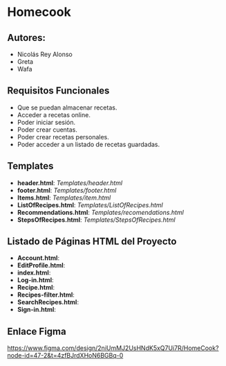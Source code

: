 # Homecook

## **Autores:**
- Nicolás Rey Alonso
- Greta
- Wafa

## **Requisitos Funcionales**
- Que se puedan almacenar recetas.
- Acceder a recetas online.
- Poder iniciar sesión.
- Poder crear cuentas.
- Poder crear recetas personales.
- Poder acceder a un listado de recetas guardadas.

## **Templates**
- **header.html**: *Templates/header.html*
- **footer.html**: *Templates/footer.html*
- **Items.html**: *Templates/item.html*
- **ListOfRecipes.html**: *Templates/ListOfRecipes.html*
- **Recommendations.html**: *Templates/recomendations.html*
- **StepsOfRecipes.html**: *Templates/StepsOfRecipes.html*

## Listado de Páginas HTML del Proyecto

- **Account.html**: 
- **EditProfile.html**:
- **index.html**:
- **Log-in.html**: 
- **Recipe.html**: 
- **Recipes-filter.html**: 
- **SearchRecipes.html**: 
- **Sign-in.html**: 

## Enlace Figma
https://www.figma.com/design/2niUmMJ2UsHNdK5xQ7Ui7R/HomeCook?node-id=47-2&t=4zfBJrdXHoN6BGBq-0